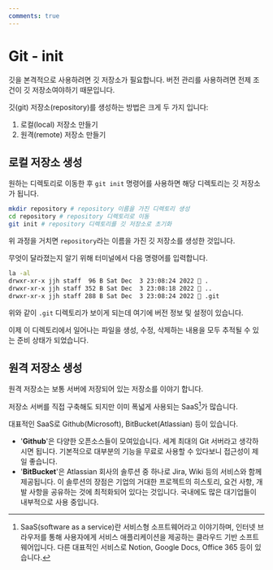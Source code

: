 ```yaml
---
comments: true
---
```


# Git - init

깃을 본격적으로 사용하려면 깃 저장소가 필요합니다. 버전 관리를 사용하려면 전제 조건이 깃 저장소여야하기 때문입니다.

깃(git) 저장소(repository)를 생성하는 방법은 크게 두 가지 입니다:

1. 로컬(local) 저장소 만들기
2. 원격(remote) 저장소 만들기

## 로컬 저장소 생성

원하는 디렉토리로 이동한 후 `git init` 명령어를 사용하면 해당 디렉토리는 깃 저장소가 됩니다.

```bash
mkdir repository # repository 이름을 가진 디렉토리 생성
cd repository # repository 디렉토리로 이동
git init # repository 디렉토리를 깃 저장소로 초기화
```

위 과정을 거치면 `repository`라는 이름을 가진 깃 저장소를 생성한 것입니다.

무엇이 달라졌는지 알기 위해 터미널에서 다음 명령어를 입력합니다.

```bash
la -al
drwxr-xr-x jjh staff  96 B Sat Dec  3 23:08:24 2022  .
drwxr-xr-x jjh staff 352 B Sat Dec  3 23:08:18 2022  ..
drwxr-xr-x jjh staff 288 B Sat Dec  3 23:08:24 2022  .git
```

위와 같이 `.git` 디렉토리가 보이게 되는데 여기에 버전 정보 및 설정이 있습니다.

이제 이 디렉토리에서 일어나는 파일을 생성, 수정, 삭제하는 내용을 모두 추적될 수 있는 준비 상태가 되었습니다.

## 원격 저장소 생성

원격 저장소는 보통 서버에 저장되어 있는 저장소를 이야기 합니다.

저장소 서버를 직접 구축해도 되지만 이미 폭넓게 사용되는 SaaS[^1]가 많습니다.

대표적인 SaaS로 Github(Microsoft), BitBucket(Atlassian) 등이 있습니다.

- '**Github**'은 다양한 오픈소스들이 모여있습니다. 세계 최대의 Git 서버라고 생각하시면 됩니다. 기본적으로 대부분의 기능을 무료로 사용할 수 있다보니 접근성이 제일 좋습니다.
- '**BitBucket**'은 Atlassian 회사의 솔루션 중 하나로 Jira, Wiki 등의 서비스와 함께 제공됩니다. 이 솔루션의 장점은 기업의 거대한 프로젝트의 히스토리, 요건 사항, 개발 사항을 공유하는 것에 최적화되어 있다는 것입니다. 국내에도 많은 대기업들이 내부적으로 사용 중입니다.

[^1]:
    SaaS(software as a service)란 서비스형 소프트웨어라고 이야기하며, 인터넷 브라우저를 통해 사용자에게 서비스 애플리케이션을 제공하는 클라우드 기반 소프트웨어입니다. 다른 대표적인 서비스로 Notion, Google Docs, Office 365 등이 있습니다.
